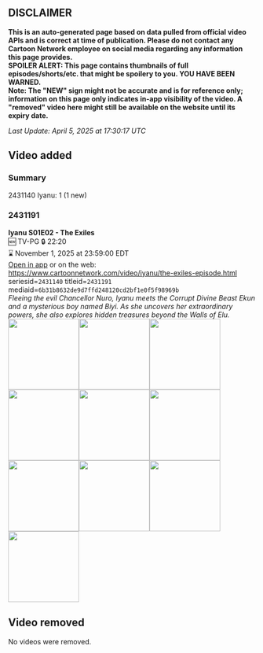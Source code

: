 ## DISCLAIMER
**This is an auto-generated page based on data pulled from official video APIs and is correct at time of publication. Please do not contact any Cartoon Network employee on social media regarding any information this page provides.**  
**SPOILER ALERT: This page contains thumbnails of full episodes/shorts/etc. that might be spoilery to you. YOU HAVE BEEN WARNED.**  
**Note: The "NEW" sign might not be accurate and is for reference only; information on this page only indicates in-app visibility of the video. A "removed" video here might still be available on the website until its expiry date.**  

_Last Update: April 5, 2025 at 17:30:17 UTC_
## Video added
### Summary
2431140 Iyanu: 1 (1 new)  
### 2431191
**Iyanu S01E02 - The Exiles**  
🆕 TV-PG 🔒 22:20  
⌛ November 1, 2025 at 23:59:00 EDT  
[Open in app](https://cnvideo.sercomkc.org/redirector.html?type=cnapp&seriesid=2431140&titleid=2431191&mediaid=6b31b8632de9d7ffd248120cd2bf1e0f5f98969b) or on the web: https://www.cartoonnetwork.com/video/iyanu/the-exiles-episode.html  
seriesid=`2431140` titleid=`2431191` mediaid=`6b31b8632de9d7ffd248120cd2bf1e0f5f98969b`  
_Fleeing the evil Chancellor Nuro, Iyanu meets the Corrupt Divine Beast Ekun and a mysterious boy named Biyi. As she uncovers her extraordinary powers, she also explores hidden treasures beyond the Walls of Elu._  
<a href="https://s3.amazonaws.com/cartoonorchestrator/2431191_001_1280x720.jpg"><img src="https://s3.amazonaws.com/cartoonorchestrator/2431191_001_640x360.jpg" height="144px" /></a><a href="https://s3.amazonaws.com/cartoonorchestrator/2431191_002_1280x720.jpg"><img src="https://s3.amazonaws.com/cartoonorchestrator/2431191_002_640x360.jpg" height="144px" /></a><a href="https://s3.amazonaws.com/cartoonorchestrator/2431191_003_1280x720.jpg"><img src="https://s3.amazonaws.com/cartoonorchestrator/2431191_003_640x360.jpg" height="144px" /></a><a href="https://s3.amazonaws.com/cartoonorchestrator/2431191_004_1280x720.jpg"><img src="https://s3.amazonaws.com/cartoonorchestrator/2431191_004_640x360.jpg" height="144px" /></a><a href="https://s3.amazonaws.com/cartoonorchestrator/2431191_005_1280x720.jpg"><img src="https://s3.amazonaws.com/cartoonorchestrator/2431191_005_640x360.jpg" height="144px" /></a><a href="https://s3.amazonaws.com/cartoonorchestrator/2431191_006_1280x720.jpg"><img src="https://s3.amazonaws.com/cartoonorchestrator/2431191_006_640x360.jpg" height="144px" /></a><a href="https://s3.amazonaws.com/cartoonorchestrator/2431191_007_1280x720.jpg"><img src="https://s3.amazonaws.com/cartoonorchestrator/2431191_007_640x360.jpg" height="144px" /></a><a href="https://s3.amazonaws.com/cartoonorchestrator/2431191_008_1280x720.jpg"><img src="https://s3.amazonaws.com/cartoonorchestrator/2431191_008_640x360.jpg" height="144px" /></a><a href="https://s3.amazonaws.com/cartoonorchestrator/2431191_009_1280x720.jpg"><img src="https://s3.amazonaws.com/cartoonorchestrator/2431191_009_640x360.jpg" height="144px" /></a><a href="https://s3.amazonaws.com/cartoonorchestrator/2431191_010_1280x720.jpg"><img src="https://s3.amazonaws.com/cartoonorchestrator/2431191_010_640x360.jpg" height="144px" /></a>
## Video removed
No videos were removed.  
